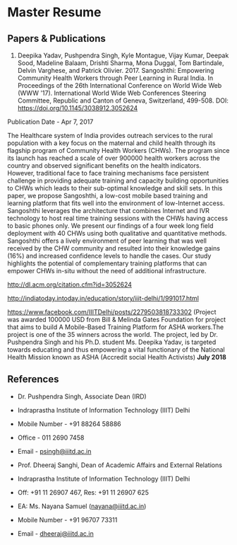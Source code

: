 # Master Resume

## Papers & Publications

1. Deepika Yadav, Pushpendra Singh, Kyle Montague, Vijay Kumar, Deepak Sood, Madeline Balaam, Drishti Sharma, Mona Duggal, Tom Bartindale, Delvin Varghese, and Patrick Olivier. 2017. Sangoshthi: Empowering Community Health Workers through Peer Learning in Rural India. In Proceedings of the 26th International Conference on World Wide Web (WWW '17). International World Wide Web Conferences Steering Committee, Republic and Canton of Geneva, Switzerland, 499-508. DOI: <https://doi.org/10.1145/3038912.3052624>

Publication Date - Apr 7, 2017

The Healthcare system of India provides outreach services to the rural population with a key focus on the maternal and child health through its flagship program of Community Health Workers (CHWs). The program since its launch has reached a scale of over 900000 health workers across the country and observed significant benefits on the health indicators. However, traditional face to face training mechanisms face persistent challenge in providing adequate training and capacity building opportunities to CHWs which leads to their sub-optimal knowledge and skill sets. In this paper, we propose Sangoshthi, a low-cost mobile based training and learning platform that fits well into the environment of low-Internet access. Sangoshthi leverages the architecture that combines Internet and IVR technology to host real time training sessions with the CHWs having access to basic phones only. We present our findings of a four week long field deployment with 40 CHWs using both qualitative and quantitative methods. Sangoshthi offers a lively environment of peer learning that was well received by the CHW community and resulted into their knowledge gains (16%) and increased confidence levels to handle the cases. Our study highlights the potential of complementary training platforms that can empower CHWs in-situ without the need of additional infrastructure.

<http://dl.acm.org/citation.cfm?id=3052624>

<http://indiatoday.intoday.in/education/story/iiit-delhi/1/991017.html>

<https://www.facebook.com/IIITDelhi/posts/2279503818733302> (Project was awarded 100000 USD from Bill & Melinda Gates Foundation for project that aims to build A Mobile-Based Training Platform for ASHA workers.The project is one of the 35 winners across the world. The project, led by Dr. Pushpendra Singh and his Ph.D. student Ms. Deepika Yadav, is targeted towards educating and thus empowering a vital functionary of the National Health Mission known as ASHA (Accredit social Health Activists) **July 2018**

## References

- Dr. Pushpendra Singh, Associate Dean (IRD)
- Indraprastha Institute of Information Technology (IIIT) Delhi
- Mobile Number - +91 88264 58886
- Office - 011 2690 7458
- Email - psingh@iiitd.ac.in

- Prof. Dheeraj Sanghi, Dean of Academic Affairs and External Relations
- Indraprastha Institute of Information Technology (IIIT) Delhi
- Off: +91 11 26907 467, Res: +91 11 26907 625
- EA: Ms. Nayana Samuel (nayana@iiitd.ac.in)
- Mobile Number - +91 96707 73311
- Email - dheeraj@iiitd.ac.in
